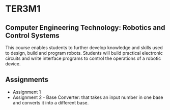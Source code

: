 # TER3M1
## Computer Engineering Technology: Robotics and Control Systems
This course enables students to further develop knowledge and skills used to design, build and program robots. Students will build practical electronic circuits and write interface programs to control the operations of a robotic device.

## Assignments
- Assignment 1 
- Assignment 2 - Base Converter: that takes an input number in one base and converts it into a different base.
